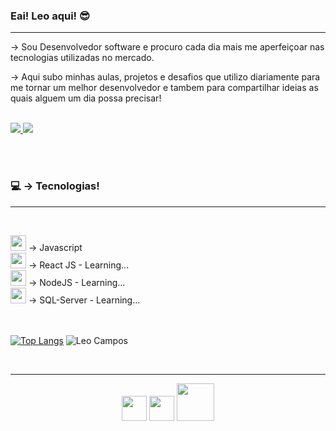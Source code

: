 <h3>Eai! Leo aqui! 😎</h3>
<hr>
<p>
   → Sou Desenvolvedor software e procuro cada dia mais me aperfeiçoar nas tecnologias utilizadas no mercado. 
</p>
<p>
  → Aqui subo minhas aulas, projetos e desafios que utilizo diariamente para me tornar um melhor desenvolvedor e tambem para compartilhar ideias as quais alguem um dia possa precisar!
 </p>

 <br>
<a href="mailto:leocampos.in@gmail.com">
  <img src="https://img.shields.io/badge/Gmail-D14836?style=for-the-badge&logo=gmail&logoColor=white">
</a>

<a href="https://www.linkedin.com/in/leonardo-campos-bb746015b/">
  <img src="https://img.shields.io/badge/LinkedIn-0077B5?style=for-the-badge&logo=linkedin&logoColor=white">
</a>

<br><br>

<h3>💻 → Tecnologias!</h3>
<hr>
<br>
<p>  
<img width="25em" src="https://cdn.jsdelivr.net/gh/devicons/devicon/icons/javascript/javascript-plain.svg" /> → Javascript <br>
<img width="25em" src="https://cdn.jsdelivr.net/gh/devicons/devicon/icons/react/react-original-wordmark.svg" /> → React JS - Learning...<br>
<img width="25em" src="https://cdn.jsdelivr.net/gh/devicons/devicon/icons/nodejs/nodejs-plain.svg" /> → NodeJS - Learning...<br>
<img width="25em" src="https://cdn.jsdelivr.net/gh/devicons/devicon/icons/microsoftsqlserver/microsoftsqlserver-plain-wordmark.svg" /> → SQL-Server - Learning...<br>
</p>
  

<br><br>
[![Top Langs](https://github-readme-stats.vercel.app/api/top-langs/?username=CamposLeo95&langs_count=8)](https://github.com/anuraghazra/github-readme-stats)
![Leo Campos](https://github-readme-stats.vercel.app/api?username=CamposLeo95&show_icons=true&theme=dark)

<br>
<hr>
<div align="center">
  <img width="40em" src="https://cdn.jsdelivr.net/gh/devicons/devicon/icons/javascript/javascript-plain.svg" /> 
  <img width="40em" src="https://cdn.jsdelivr.net/gh/devicons/devicon/icons/react/react-original-wordmark.svg" />
  <img width="60em" src="https://cdn.jsdelivr.net/gh/devicons/devicon/icons/nodejs/nodejs-original-wordmark.svg" />         
</div>



